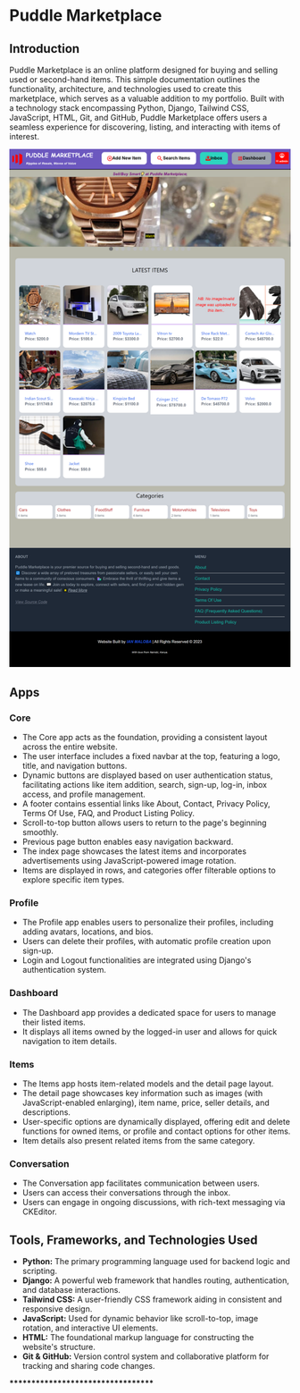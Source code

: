 # Puddle Marketplace



## Introduction
Puddle Marketplace is an online platform designed for buying and selling used or second-hand items. This simple documentation outlines the functionality, architecture, and technologies used to create this marketplace, which serves as a valuable addition to my portfolio. Built with a technology stack encompassing Python, Django, Tailwind CSS, JavaScript, HTML, Git, and GitHub, Puddle Marketplace offers users a seamless experience for discovering, listing, and interacting with items of interest.

![Puddle Marketplace Frontpage](puddle/media/readme_images/frontpage.png)


## Apps

### Core
- The Core app acts as the foundation, providing a consistent layout across the entire website.
- The user interface includes a fixed navbar at the top, featuring a logo, title, and navigation buttons.
- Dynamic buttons are displayed based on user authentication status, facilitating actions like item addition, search, sign-up, log-in, inbox access, and profile management.
- A footer contains essential links like About, Contact, Privacy Policy, Terms Of Use, FAQ, and Product Listing Policy.
- Scroll-to-top button allows users to return to the page's beginning smoothly.
- Previous page button enables easy navigation backward.
- The index page showcases the latest items and incorporates advertisements using JavaScript-powered image rotation.
- Items are displayed in rows, and categories offer filterable options to explore specific item types.

### Profile
- The Profile app enables users to personalize their profiles, including adding avatars, locations, and bios.
- Users can delete their profiles, with automatic profile creation upon sign-up.
- Login and Logout functionalities are integrated using Django's authentication system.

### Dashboard
- The Dashboard app provides a dedicated space for users to manage their listed items.
- It displays all items owned by the logged-in user and allows for quick navigation to item details.

### Items
- The Items app hosts item-related models and the detail page layout.
- The detail page showcases key information such as images (with JavaScript-enabled enlarging), item name, price, seller details, and descriptions.
- User-specific options are dynamically displayed, offering edit and delete functions for owned items, or profile and contact options for other items.
- Item details also present related items from the same category.

### Conversation
- The Conversation app facilitates communication between users.
- Users can access their conversations through the inbox.
- Users can engage in ongoing discussions, with rich-text messaging via CKEditor.

## Tools, Frameworks, and Technologies Used
- **Python:** The primary programming language used for backend logic and scripting.
- **Django:** A powerful web framework that handles routing, authentication, and database interactions.
- **Tailwind CSS:** A user-friendly CSS framework aiding in consistent and responsive design.
- **JavaScript:** Used for dynamic behavior like scroll-to-top, image rotation, and interactive UI elements.
- **HTML:** The foundational markup language for constructing the website's structure.
- **Git & GitHub:** Version control system and collaborative platform for tracking and sharing code changes.


 **\*\*\*\*\*\*\*\*\*\*\*\*\*\*\*\*\*\*\*\*\*\*\*\*\*\*\*\*\*\*\*\*\***
